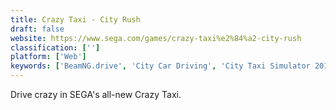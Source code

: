 ```yaml
---
title: Crazy Taxi - City Rush
draft: false 
website: https://www.sega.com/games/crazy-taxi%e2%84%a2-city-rush
classification: ['']
platform: ['Web']
keywords: ['BeamNG.drive', 'City Car Driving', 'City Taxi Simulator 2015', 'Crossy Road', 'FIFA 14', 'Into The Dead', 'Jetpack Joyride', 'New York Taxi Simulator', 'Run Sackboy! Run!', 'Sonic Dash', 'Street Rod', 'Subway Surfers', 'Taxi Game', 'Taxi Simulator Game', 'World of Tanks Blitz']
---
```

Drive crazy in SEGA's all-new Crazy Taxi.